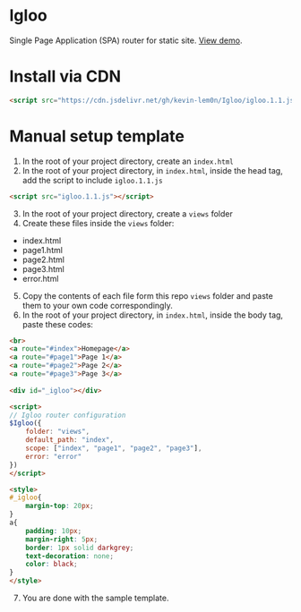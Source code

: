 # Igloo
Single Page Application (SPA) router for static site. [View demo](https://igloo-spa.netlify.app/).

# Install via CDN
```html
<script src="https://cdn.jsdelivr.net/gh/kevin-lem0n/Igloo/igloo.1.1.js"></script>
```

# Manual setup template
1. In the root of your project directory, create an <code>index.html</code><br>
2. In the root of your project directory, in <code>index.html</code>, inside the head tag, <br>
add the script to include <code>igloo.1.1.js</code>
```html
<script src="igloo.1.1.js"></script>
```
3. In the root of your project directory, create a <code>views</code> folder<br>
4. Create these files inside the <code>views</code> folder:
- index.html <br>
- page1.html <br>
- page2.html <br>
- page3.html <br>
- error.html <br>
5. Copy the contents of each file form this repo <code>views</code> folder and paste them to your own code correspondingly.
6. In the root of your project directory, in <code>index.html</code>, inside the body tag, paste these codes:
```html
<br>
<a route="#index">Homepage</a>
<a route="#page1">Page 1</a>
<a route="#page2">Page 2</a>
<a route="#page3">Page 3</a>
    
<div id="_igloo"></div>

<script>
// Igloo router configuration
$Igloo({
    folder: "views",
    default_path: "index",
    scope: ["index", "page1", "page2", "page3"],
    error: "error"
})
</script>

<style>
#_igloo{
    margin-top: 20px;
}
a{
    padding: 10px;
    margin-right: 5px;
    border: 1px solid darkgrey;
    text-decoration: none;
    color: black;
}
</style>
```
7. You are done with the sample template.